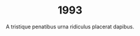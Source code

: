 ---
published: false
layout: "post"
title: "1993"
timeline: "false"
teaserText: "Penatibus nec lorem montes adipiscing porttitor augue quis pulvinar velit et? Penatibus nec lorem montes adipiscing porttitor augue quis pulvinar velit et?"
subtitle: "A tristique penatibus urna ridiculus placerat dapibus."
video: "http://player.vimeo.com/video/63683408"
teaserImg: "1993-teaser.jpg"
featureImg: "1993-feature.jpg"

statistics:
- stat: "9,563"
  desc: "calls to AIDS Vanocuver's Helpline."

- stat: "360,909"
  desc: "cases of AIDS reported to date in US."
  link: "http://www.amfar.org/thirty-years-of-hiv/aids-snapshots-of-an-epidemic/"
  type: "webpage"

- stat: "3.3"
  desc: "million worldwide AIDS deaths."
  link: "http://surviveaplague.com/"
  type: "webpage"

global:
- item: "The first AIDS Life Ball takes place in Vienna, Austria."
  link: "http://www.youtube.com/watch?v=V-h8guUuj7g"
  type: "video"

- item: "The CDC NIH and FDA declares the “highly effective” for prevention of HIV infection, and approves the female condom."
  link: "http://www.fda.gov/ForConsumers/ByAudience/ForPatientAdvocates/HIVandAIDSActivities/ucm126373.htm"
  type: "webpage"

- item: "AZT -no proof of benefit to early stage HIV."
  link: "http://www.amfar.org/thirty-years-of-hiv/aids-snapshots-of-an-epidemic/"
  type: "webpage"

- item: "FDA approves female condom for sale in the US."
  link: "http://www.worldaidscampaign.org/world-aids-day/history-of-world-aids-day/"
  type: "webpage"

national:
- item: "Krever Inquiry begins. "
  link: "http://v1.theglobeandmail.com/v5/content/features/aidscon/HIV_root.swf"
  type: "webpage"

- item: "Jean Chrétien elected prime minister."
  link: "http://www.youtube.com/watch?v=3rQdt26do44"
  type: "video"

year:
- item: "Prime Minister Brian Mulroney resigns amidst political and economic turmoil. Kim Campbell,  becomes Canada's first female Prime Minister."
  link: "http://www.cbc.ca/archives/categories/politics/prime-ministers/brian-mulroney-the-negotiator/leaving-politics.html"
  type: "webpage"

- item: "World Trade Center bombing: In New York. "
  link: "http://www.fbi.gov/stats-services/publications/terror_96.pdf"
  type: "pdf"

- item: "Tennis star Monica Seles is stabbed in the back by an obsessed fan of rival Steffi Graf."
  link: "http://news.bbc.co.uk/onthisday/hi/dates/stories/april/30/newsid_2499000/2499161.stm"
  type: "webpage"

local:
- item: "Friends for life started in a one bedroom apartment giving massages and hot food to people living with HIV/AIDS."
  link: "http://friendsforlife.ca/"
  type: "webpage"

- item: "McLaren House closes and those housing units are replaced by Portable Rent Supplements."
  link: "http://www.mclarenhousing.com/index.php?option=com_content&view=article&id=75&Itemid=83"
  type: "webpage"
---